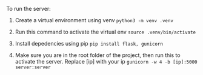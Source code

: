 To run the server:

1. Create a virtual environment using venv
`python3 -m venv .venv`

2. Run this command to activate the virtual env
`source .venv/bin/activate`

3. Install depedencies using pip
`pip install flask, gunicorn`

4. Make sure you are in the root folder of the project, then run this to activate the server. Replace \[ip] with your ip
`gunicorn -w 4 -b [ip]:5000 server:server`